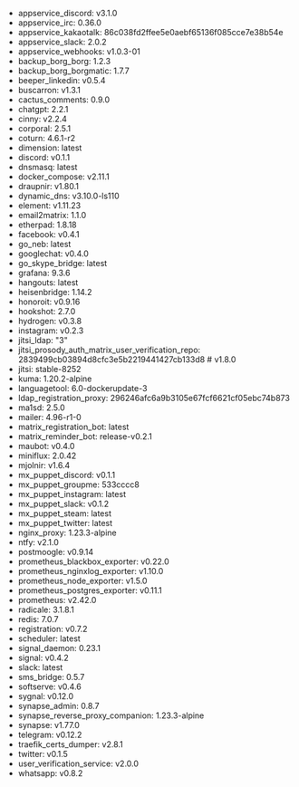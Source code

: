 * appservice_discord: v3.1.0
* appservice_irc: 0.36.0
* appservice_kakaotalk: 86c038fd2ffee5e0aebf65136f085cce7e38b54e
* appservice_slack: 2.0.2
* appservice_webhooks: v1.0.3-01
* backup_borg_borg: 1.2.3
* backup_borg_borgmatic: 1.7.7
* beeper_linkedin: v0.5.4
* buscarron: v1.3.1
* cactus_comments: 0.9.0
* chatgpt: 2.2.1
* cinny: v2.2.4
* corporal: 2.5.1
* coturn: 4.6.1-r2
* dimension: latest
* discord: v0.1.1
* dnsmasq: latest
* docker_compose: v2.11.1
* draupnir: v1.80.1
* dynamic_dns: v3.10.0-ls110
* element: v1.11.23
* email2matrix: 1.1.0
* etherpad: 1.8.18
* facebook: v0.4.1
* go_neb: latest
* googlechat: v0.4.0
* go_skype_bridge: latest
* grafana: 9.3.6
* hangouts: latest
* heisenbridge: 1.14.2
* honoroit: v0.9.16
* hookshot: 2.7.0
* hydrogen: v0.3.8
* instagram: v0.2.3
* jitsi_ldap: "3"
* jitsi_prosody_auth_matrix_user_verification_repo: 2839499cb03894d8cfc3e5b2219441427cb133d8 # v1.8.0
* jitsi: stable-8252
* kuma: 1.20.2-alpine
* languagetool: 6.0-dockerupdate-3
* ldap_registration_proxy: 296246afc6a9b3105e67fcf6621cf05ebc74b873
* ma1sd: 2.5.0
* mailer: 4.96-r1-0
* matrix_registration_bot: latest
* matrix_reminder_bot: release-v0.2.1
* maubot: v0.4.0
* miniflux: 2.0.42
* mjolnir: v1.6.4
* mx_puppet_discord: v0.1.1
* mx_puppet_groupme: 533cccc8
* mx_puppet_instagram: latest
* mx_puppet_slack: v0.1.2
* mx_puppet_steam: latest
* mx_puppet_twitter: latest
* nginx_proxy: 1.23.3-alpine
* ntfy: v2.1.0
* postmoogle: v0.9.14
* prometheus_blackbox_exporter: v0.22.0
* prometheus_nginxlog_exporter: v1.10.0
* prometheus_node_exporter: v1.5.0
* prometheus_postgres_exporter: v0.11.1
* prometheus: v2.42.0
* radicale: 3.1.8.1
* redis: 7.0.7
* registration: v0.7.2
* scheduler: latest
* signal_daemon: 0.23.1
* signal: v0.4.2
* slack: latest
* sms_bridge: 0.5.7
* softserve: v0.4.6
* sygnal: v0.12.0
* synapse_admin: 0.8.7
* synapse_reverse_proxy_companion: 1.23.3-alpine
* synapse: v1.77.0
* telegram: v0.12.2
* traefik_certs_dumper: v2.8.1
* twitter: v0.1.5
* user_verification_service: v2.0.0
* whatsapp: v0.8.2
